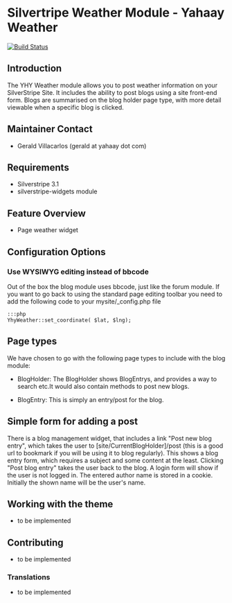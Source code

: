 # Silvertripe Weather Module - Yahaay Weather

[![Build Status](https://secure.travis-ci.org/eLBirador/silverstripe-yhy-weather.svg?branch=master)](https://travis-ci.org/eLBirador/silverstripe-yhy-weather)

## Introduction

The YHY Weather module allows you to post weather information on your SilverStripe Site. It includes the ability to post blogs using a site front-end form. Blogs are summarised on the blog holder page type, with more detail viewable when a specific blog is clicked.

## Maintainer Contact ##

 * Gerald Villacarlos (gerald at yahaay dot com)

## Requirements

 * Silverstripe 3.1
 * silverstripe-widgets module

## Feature Overview

*  Page weather widget

## Configuration Options

### Use WYSIWYG editing instead of bbcode

Out of the box the blog module uses bbcode, just like the forum module. If you want to go back to using the standard page editing toolbar you need to add the following code to your mysite/_config.php file

	:::php
	YhyWeather::set_coordinate( $lat, $lng);

## Page types

We have chosen to go with the following page types to include with the blog module:

*  BlogHolder: The BlogHolder shows BlogEntrys, and provides a way to search etc.It would also contain methods to post new blogs.

*  BlogEntry: This is simply an entry/post for the blog.


## Simple form for adding a post

There is a blog management widget, that includes a link "Post new blog entry", which takes the user to [site/CurrentBlogHolder]/post (this is a good url to bookmark if you will be using it to blog regularly). This shows a blog entry form, which requires a subject and some content at the least. Clicking "Post blog entry" takes the user back to the blog. A login form will show if the user is not logged in. The entered author name is stored in a cookie. Initially the shown name will be the user's name.

## Working with the theme

* to be implemented

## Contributing

* to be implemented

### Translations

* to be implemented
